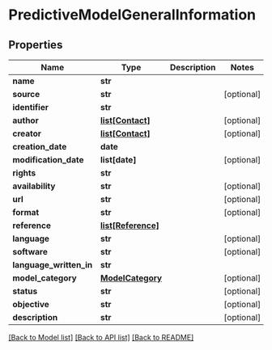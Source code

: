 # PredictiveModelGeneralInformation

## Properties
Name | Type | Description | Notes
------------ | ------------- | ------------- | -------------
**name** | **str** |  | 
**source** | **str** |  | [optional] 
**identifier** | **str** |  | 
**author** | [**list[Contact]**](Contact.md) |  | [optional] 
**creator** | [**list[Contact]**](Contact.md) |  | [optional] 
**creation_date** | **date** |  | 
**modification_date** | **list[date]** |  | [optional] 
**rights** | **str** |  | 
**availability** | **str** |  | [optional] 
**url** | **str** |  | [optional] 
**format** | **str** |  | [optional] 
**reference** | [**list[Reference]**](Reference.md) |  | 
**language** | **str** |  | [optional] 
**software** | **str** |  | [optional] 
**language_written_in** | **str** |  | 
**model_category** | [**ModelCategory**](ModelCategory.md) |  | [optional] 
**status** | **str** |  | [optional] 
**objective** | **str** |  | [optional] 
**description** | **str** |  | [optional] 

[[Back to Model list]](../README.md#documentation-for-models) [[Back to API list]](../README.md#documentation-for-api-endpoints) [[Back to README]](../README.md)

